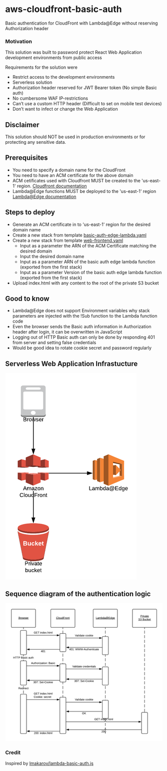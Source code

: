 # aws-cloudfront-basic-auth
Basic authentication for CloudFront with Lambda@Edge without reserving Authorization header

### Motivation
This solution was built to password protect React Web Application development environments from public access

Requirements for the solution were
*  Restrict access to the development environments
*  Serverless solution
*  Authorization header reserved for JWT Bearer token (No simple Basic auth) 
*  No cumbersome WAF IP-restrictions
*  Can’t use a custom HTTP header (Difficult to set on mobile test devices)
*  Don’t want to infect or change the Web Application

## Disclaimer
This solution should NOT be used in production environments or for protecting any sensitive data. 

## Prerequisites
* You need to specify a domain name for the CloudFront
* You need to have an ACM certificate for the above domain
* ACM cetificates used with Cloudfront MUST be created to the 'us-east-1' region. [Cloudfront documentation](https://docs.aws.amazon.com/AmazonCloudFront/latest/DeveloperGuide/cnames-and-https-requirements.html#https-requirements-aws-region)
* Lambda@Edge functions MUST be deployed to the 'us-east-1' region [Lambda@Edge documentation](https://docs.aws.amazon.com/AmazonCloudFront/latest/DeveloperGuide/lambda-requirements-limits.html#lambda-requirements-cloudfront-triggers)

## Steps to deploy
* Generate an ACM certificate in to 'us-east-1' region for the desired domain name
* Create a new stack from template [basic-auth-edge-lambda.yaml](cloudformation/basic-auth-edge-lambda.yaml)
* Create a new stack from template [web-frontend.yaml](cloudformation/web-frontend.yaml)
    * Input as a parameter the ARN of the ACM Certificate matching the desired domain
    * Input the desired domain name 
    * Input as a parameter ARN of the basic auth edge lambda function (exported from the first stack)
    * Input as a parameter Version of the basic auth edge lambda function (exported from the first stack)
* Upload index.html with any content to the root of the private S3 bucket 

## Good to know
* Lambda@Edge does not support Environment variables why stack parameters are injected with the !Sub function to the Lambda function code
* Even the browser sends the Basic auth information in Authorization header after login, it can be overwritten in JavaScript
* Logging out of HTTP Basic auth can only be done by responding 401 from server and setting false credentials
* Would be good idea to rotate cookie secret and password regularly

## Serverless Web Application Infrastucture
![Serverless Web Application Infrastucture](images/serverless-webapp-infra.png)

## Sequence diagram of the authentication logic
![Serverless Web Application Infrastucture](images/basic-auth-sequence-diagram.png)

### Credit
Inspired by [lmakarov/lambda-basic-auth.js](https://gist.github.com/lmakarov/e5984ec16a76548ff2b278c06027f1a4)
